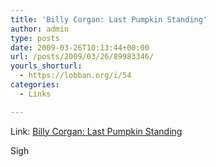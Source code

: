 ```yaml
---
title: 'Billy Corgan: Last Pumpkin Standing'
author: admin
type: posts
date: 2009-03-26T10:13:44+00:00
url: /posts/2009/03/26/89983346/
yourls_shorturl:
  - https://lobban.org/i/54
categories:
  - Links

---
```

Link: [Billy Corgan: Last Pumpkin Standing][1]

Sigh

 [1]: http://news.yahoo.com/s/eonline/20090323/en_music_eo/105693